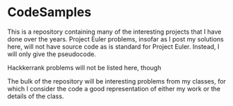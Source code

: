 # CodeSamples

This is a repository containing many of the interesting projects that I have done over the years. 
Project Euler problems, insofar as I post my solutions here, will not have source code as is standard for Project Euler. Instead, I will only give the pseudocode.

Hackkerrank problems will not be listed here, though

The bulk of the repository will be interesting problems from my classes, for which I consider the code a good representation of either my work or the details of the class.
